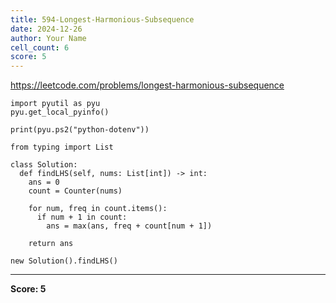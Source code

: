 ```yaml
---
title: 594-Longest-Harmonious-Subsequence
date: 2024-12-26
author: Your Name
cell_count: 6
score: 5
---
```


https://leetcode.com/problems/longest-harmonious-subsequence


```
import pyutil as pyu
pyu.get_local_pyinfo()
```


```
print(pyu.ps2("python-dotenv"))
```


```
from typing import List
```


```
class Solution:
  def findLHS(self, nums: List[int]) -> int:
    ans = 0
    count = Counter(nums)

    for num, freq in count.items():
      if num + 1 in count:
        ans = max(ans, freq + count[num + 1])

    return ans
```


```
new Solution().findLHS()
```


---
**Score: 5**